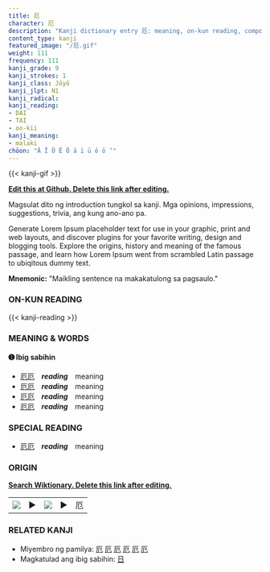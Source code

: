 ```yaml
---
title: 厄
character: 厄
description: "Kanji dictionary entry 厄: meaning, on-kun reading, compounds, origin, related kanji"
content_type: kanji
featured_image: "/厄.gif"
weight: 111
frequency: 111
kanji_grade: 9
kanji_strokes: 1
kanji_class: Jōyō
kanji_jlpt: N1
kanji_radical: 
kanji_reading: 
- DAI
- TAI
- oo-kii
kanji_meaning:
- malaki
chōon: "Ā Ī Ū Ē Ō ā ī ū ē ō ’"
---
```

[//]: # (Don't edit the line below. Kanji animated GIF code is automatically generated.)
{{< kanji-gif >}}

[//]: # (Edit below this line.)

**[Edit this at Github. Delete this link after editing.](https://github.com/tim0g/tim/tree/main/content/kanji/厄/index.md)**

Magsulat dito ng introduction tungkol sa kanji. Mga opinions, impressions, suggestions, trivia, ang kung ano-ano pa.

Generate Lorem Ipsum placeholder text for use in your graphic, print and web layouts, and discover plugins for your favorite writing, design and blogging tools. Explore the origins, history and meaning of the famous passage, and learn how Lorem Ipsum went from scrambled Latin passage to ubiqitous dummy text.
 
**Mnemonic:** "Maikling sentence na makakatulong sa pagsaulo."

### ON-KUN READING

[//]: # (Don't edit the line below. ON-KUN READING code is automatically generated.)
{{< kanji-reading >}}

### MEANING & WORDS

#### ➊ **Ibig sabihin**
  - [厄](../厄)[厄](../厄)　***reading***　meaning
  - [厄](../厄)[厄](../厄)　***reading***　meaning
  - [厄](../厄)[厄](../厄)　***reading***　meaning
  - [厄](../厄)[厄](../厄)　***reading***　meaning

### SPECIAL READING
  - [厄](../厄)[厄](../厄)　***reading***　meaning

### ORIGIN

**[Search Wiktionary. Delete this link after editing.](https://wiktionary.org/wiki/厄)**
<table class="kanji-table"><tr><td>
<img src="60px-厄-bronze.svg.png">
</td><td>▶</td><td>
<img src="60px-厄-oracle.svg.png">
</td><td>▶</td>
<td class="kanji-origin">厄</td>
</tr></table>

### RELATED KANJI
- Miyembro ng pamilya: [厄](../厄) [厄](../厄) [厄](../厄) [厄](../厄) [厄](../厄) [厄](../厄)
- Magkatulad ang ibig sabihin: [日](../日)
